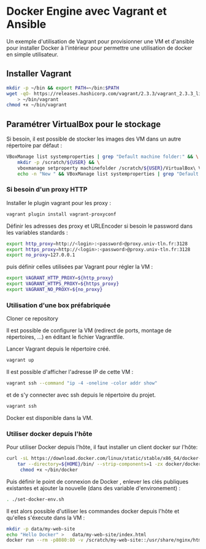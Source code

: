 # Docker Engine avec Vagrant et Ansible

Un exemple d'utilisation de Vagrant pour provisionner une VM et d'ansible pour installer Docker à l'intérieur pour permettre une utilisation de docker en simple utilisateur.

## Installer Vagrant

```bash
mkdir -p ~/bin && export PATH=~/bin:$PATH
wget -qO- https://releases.hashicorp.com/vagrant/2.3.3/vagrant_2.3.3_linux_amd64.zip|gunzip - \
    > ~/bin/vagrant
chmod +x ~/bin/vagrant
```

## Paramétrer VirtualBox pour le stockage

Si besoin, il est possible de stocker les images des VM dans un autre répertoire par défaut :

```bash
VBoxManage list systemproperties | grep "Default machine folder:" && \
    mkdir -p /scratch/${USER} && \
    vboxmanage setproperty machinefolder /scratch/${USER}/VirtualBox\ VMs && \
    echo -n "New " && VBoxManage list systemproperties | grep "Default machine folder:" 
```

### Si besoin d'un proxy HTTP

Installer le plugin vagrant pour les proxy :

```bash
vagrant plugin install vagrant-proxyconf
```

Définir les adresses des proxy et URLEncoder si besoin le password dans les variables standards :

```bash
export http_proxy=http://<login>:<password>@proxy.univ-tln.fr:3128
export https_proxy=http://<login>:<password>@proxy.univ-tln.fr:3128
export no_proxy=127.0.0.1
```

puis définir celles utilisées par Vagrant pour régler la VM :

```bash
export VAGRANT_HTTP_PROXY=${http_proxy}
export VAGRANT_HTTPS_PROXY=${https_proxy}
export VAGRANT_NO_PROXY=${no_proxy}
```

### Utilisation d'une box préfabriquée

Cloner ce repository

Il est possible de configurer la VM (redirect de ports, montage de répertoires, ...) en éditant le fichier Vagrantfile. 

Lancer Vagrant depuis le répertoire créé.

```bash
vagrant up
```

Il est possible d'afficher l'adresse IP de cette VM :

```bash
vagrant ssh --command "ip -4 -oneline -color addr show"
```

et de s'y connecter avec ssh depuis le répertoire du projet.

```bash
vagrant ssh
```

Docker est disponible dans la VM.

### Utiliser docker depuis l'hôte

Pour utiliser Docker depuis l'hôte, il faut installer un client docker  sur l'hôte:

```bash
curl -sL https://download.docker.com/linux/static/stable/x86_64/docker-20.10.19.tgz  | \
    tar --directory=${HOME}/bin/ --strip-components=1 -zx docker/docker &&\
     chmod +x ~/bin/docker
```

Puis définir le point de connexion de Docker , enlever les clés publiques existantes et ajouter la nouvelle (dans des variable d'environement) :

```bash
. ./set-docker-env.sh
```

Il est alors possible d'utiliser les commandes docker depuis l'hôte et qu'elles s'éxecute dans la VM :

```bash
mkdir -p data/my-web-site
echo "Hello Docker" >   data/my-web-site/index.html
docker run --rm -p8080:80 -v /scratch/my-web-site::/usr/share/nginx/html nginx
